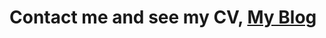 # Contact me and see my CV, [My Blog](http://oguzhangunduz-env-1.eba-jiw2zni3.eu-west-2.elasticbeanstalk.com)
